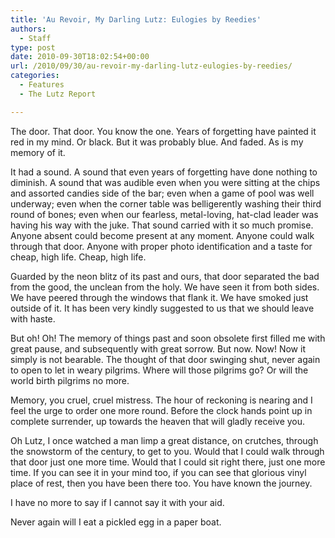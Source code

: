 ```yaml
---
title: 'Au Revoir, My Darling Lutz: Eulogies by Reedies'
authors: 
  - Staff
type: post
date: 2010-09-30T18:02:54+00:00
url: /2010/09/30/au-revoir-my-darling-lutz-eulogies-by-reedies/
categories:
  - Features
  - The Lutz Report

---
```

The door. That door. You know the one. Years of forgetting have painted it red in my mind. Or black. But it was probably blue. And faded. As is my memory of it.

It had a sound. A sound that even years of forgetting have done nothing to diminish. A sound that was audible even when you were sitting at the chips and assorted candies side of the bar; even when a game of pool was well underway; even when the corner table was belligerently washing their third round of bones; even when our fearless, metal-loving, hat-clad leader was having his way with the juke. That sound carried with it so much promise. Anyone absent could become present at any moment. Anyone could walk through that door. Anyone with proper photo identification and a taste for cheap, high life. Cheap, high life.

Guarded by the neon blitz of its past and ours, that door separated the bad from the good, the unclean from the holy. We have seen it from both sides. We have peered through the windows that flank it. We have smoked just outside of it. It has been very kindly suggested to us that we should leave with haste.

But oh! Oh! The memory of things past and soon obsolete first filled me with great pause, and subsequently with great sorrow. But now. Now! Now it simply is not bearable. The thought of that door swinging shut, never again to open to let in weary pilgrims. Where will those pilgrims go? Or will the world birth pilgrims no more.

Memory, you cruel, cruel mistress. The hour of reckoning is nearing and I feel the urge to order one more round. Before the clock hands point up in complete surrender, up towards the heaven that will gladly receive you.

Oh Lutz, I once watched a man limp a great distance, on crutches, through the snowstorm of the century, to get to you. Would that I could walk through that door just one more time. Would that I could sit right there, just one more time. If you can see it in your mind too, if you can see that glorious vinyl place of rest, then you have been there too. You have known the journey.

I have no more to say if I cannot say it with your aid.

Never again will I eat a pickled egg in a paper boat.